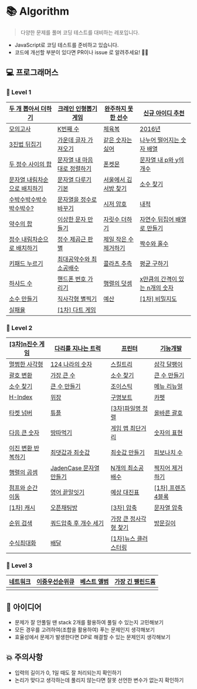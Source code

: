 # 📚 Algorithm

> 다양한 문제를 풀며 코딩 테스트를 대비하는 레포입니다.

- JavaScript로 코딩 테스트를 준비하고 있습니다.
- 코드에 개선할 부분이 있다면 PR이나 issue 로 알려주세요! 🙋‍♂️

## 💻 프로그래머스

### 📕 Level 1

| [두 개 뽑아서 더하기](https://programmers.co.kr/learn/courses/30/lessons/68644)          | [크레인 인형뽑기 게임](https://programmers.co.kr/learn/courses/30/lessons/64061)        | [완주하지 못한 선수](https://programmers.co.kr/learn/courses/30/lessons/42576)    | [신규 아이디 추천](https://programmers.co.kr/learn/courses/30/lessons/72410)               |
| ---------------------------------------------------------------------------------------- | --------------------------------------------------------------------------------------- | --------------------------------------------------------------------------------- | ------------------------------------------------------------------------------------------ |
| [모의고사](https://programmers.co.kr/learn/courses/30/lessons/42840)                     | [K번째 수](https://programmers.co.kr/learn/courses/30/lessons/42748)                    | [체육복](https://programmers.co.kr/learn/courses/30/lessons/42862)                | [2016년](https://programmers.co.kr/learn/courses/30/lessons/12901)                         |
| [3진법 뒤집기](https://programmers.co.kr/learn/courses/30/lessons/68935)                 | [가운데 글자 가져오기](https://programmers.co.kr/learn/courses/30/lessons/12903)        | [같은 숫자는 싫어](https://programmers.co.kr/learn/courses/30/lessons/12906)      | [나누어 떨어지는 숫자 배열](https://programmers.co.kr/learn/courses/30/lessons/12910)      |
| [두 정수 사이의 합](https://programmers.co.kr/learn/courses/30/lessons/12912)            | [문자열 내 마음대로 정렬하기](https://programmers.co.kr/learn/courses/30/lessons/12915) | [폰켓몬](https://programmers.co.kr/learn/courses/30/lessons/1845)                 | [문자열 내 p와 y의 개수](https://programmers.co.kr/learn/courses/30/lessons/12916)         |
| [문자열 내림차순으로 배치하기](https://programmers.co.kr/learn/courses/30/lessons/12917) | [문자열 다루기 기본](https://programmers.co.kr/learn/courses/30/lessons/12918)          | [서울에서 김서방 찾기](https://programmers.co.kr/learn/courses/30/lessons/12919)  | [소수 찾기](https://programmers.co.kr/learn/courses/30/lessons/12921)                      |
| [수박수박수박수박수박수?](https://programmers.co.kr/learn/courses/30/lessons/12922)      | [문자열을 정수로 바꾸기](https://programmers.co.kr/learn/courses/30/lessons/12925)      | [시저 암호](https://programmers.co.kr/learn/courses/30/lessons/12926)             | [내적](https://programmers.co.kr/learn/courses/30/lessons/70128)                           |
| [약수의 합](https://programmers.co.kr/learn/courses/30/lessons/12928)                    | [이상한 문자 만들기](https://programmers.co.kr/learn/courses/30/lessons/12930)          | [자릿수 더하기](https://programmers.co.kr/learn/courses/30/lessons/12931)         | [자연수 뒤집어 배열로 만들기](https://programmers.co.kr/learn/courses/30/lessons/12932)    |
| [정수 내림차순으로 배치하기](https://programmers.co.kr/learn/courses/30/lessons/12933)   | [정수 제곱근 판별](https://programmers.co.kr/learn/courses/30/lessons/12934)            | [제일 작은 수 제거하기](https://programmers.co.kr/learn/courses/30/lessons/12935) | [짝수와 홀수](https://programmers.co.kr/learn/courses/30/lessons/12937)                    |
| [키패드 누르기](https://programmers.co.kr/learn/courses/30/lessons/67256)                | [최대공약수와 최소공배수](https://programmers.co.kr/learn/courses/30/lessons/12940)     | [콜라츠 추측](https://programmers.co.kr/learn/courses/30/lessons/12943)           | [평균 구하기](https://programmers.co.kr/learn/courses/30/lessons/12944)                    |
| [하샤드 수](https://programmers.co.kr/learn/courses/30/lessons/12947)                    | [핸드폰 번호 가리기](https://programmers.co.kr/learn/courses/30/lessons/12948)          | [행렬의 덧셈](https://programmers.co.kr/learn/courses/30/lessons/12950)           | [x만큼의 간격이 있는 n개의 숫자](https://programmers.co.kr/learn/courses/30/lessons/12954) |
| [소수 만들기](https://programmers.co.kr/learn/courses/30/lessons/12977)                  | [직사각형 별찍기](https://programmers.co.kr/learn/courses/30/lessons/12969)             | [예산](https://programmers.co.kr/learn/courses/30/lessons/12982)                  | [[1차] 비밀지도](https://programmers.co.kr/learn/courses/30/lessons/17681)                 |
| [실패율](https://programmers.co.kr/learn/courses/30/lessons/42889)                       | [[1차] 다트 게임](https://programmers.co.kr/learn/courses/30/lessons/17682)             |                                                                                   |                                                                                            |

### 📙 Level 2

| [[3차]n진수 게임](https://programmers.co.kr/learn/courses/30/lessons/17687) | [다리를 지나는 트럭](https://programmers.co.kr/learn/courses/30/lessons/42583) | [프린터](https://programmers.co.kr/learn/courses/30/lessons/42587) | [기능개발](https://programmers.co.kr/learn/courses/30/lessons/42586) |
| ------------------------------------------------------------ | ------------------------------------------------------------ | ------------------------------------------------------------ | ------------------------------------------------------------ |
| [멀쩡한 사각형](https://programmers.co.kr/learn/courses/30/lessons/62048) | [124 나라의 숫자](https://programmers.co.kr/learn/courses/30/lessons/12899) | [스킬트리](https://programmers.co.kr/learn/courses/30/lessons/49993) | [삼각 달팽이](https://programmers.co.kr/learn/courses/30/lessons/68645) |
| [괄호 변환](https://programmers.co.kr/learn/courses/30/lessons/60058) | [가장 큰 수](https://programmers.co.kr/learn/courses/30/lessons/42746) | [소수 찾기](https://programmers.co.kr/learn/courses/30/lessons/42839) | [큰 수 만들기](https://programmers.co.kr/learn/courses/30/lessons/42883) |
| [소수 찾기](https://programmers.co.kr/learn/courses/30/lessons/42839) | [큰 수 만들기](https://programmers.co.kr/learn/courses/30/lessons/42883) | [조이스틱](https://programmers.co.kr/learn/courses/30/lessons/42860) | [메뉴 리뉴얼](https://programmers.co.kr/learn/courses/30/lessons/72411) |
| [H-Index](https://programmers.co.kr/learn/courses/30/lessons/42747) | [위장](https://programmers.co.kr/learn/courses/30/lessons/42578) | [구명보트](https://programmers.co.kr/learn/courses/30/lessons/42885) | [카펫](https://programmers.co.kr/learn/courses/30/lessons/42842) |
| [타켓 넘버](https://programmers.co.kr/learn/courses/30/lessons/43165) | [튜플](https://programmers.co.kr/learn/courses/30/lessons/64065) | [[3차]파일명 정렬](https://programmers.co.kr/learn/courses/30/lessons/17686) | [올바른 괄호](https://programmers.co.kr/learn/courses/30/lessons/12909) |
| [다음 큰 숫자](https://programmers.co.kr/learn/courses/30/lessons/12911) | [땅따먹기](https://programmers.co.kr/learn/courses/30/lessons/12913) | [게임 맵 최단거리](https://programmers.co.kr/learn/courses/30/lessons/1844) | [숫자의 표현](https://programmers.co.kr/learn/courses/30/lessons/12924) |
| [이진 변환 반복하기](https://programmers.co.kr/learn/courses/30/lessons/70129) | [최댓값과 최솟값](https://programmers.co.kr/learn/courses/30/lessons/12939) | [최솟값 만들기](https://programmers.co.kr/learn/courses/30/lessons/12941) | [피보나치 수](https://programmers.co.kr/learn/courses/30/lessons/12945) |
| [행렬의 곱셈](https://programmers.co.kr/learn/courses/30/lessons/12949) | [JadenCase 문자열 만들기](https://programmers.co.kr/learn/courses/30/lessons/12951) | [N개의 최소공배수](https://programmers.co.kr/learn/courses/30/lessons/12953) | [짝지어 제거하기](https://programmers.co.kr/learn/courses/30/lessons/12973) |
| [점프와 순간 이동](https://programmers.co.kr/learn/courses/30/lessons/12980) | [영어 끝말잇기](https://programmers.co.kr/learn/courses/30/lessons/12981) | [예상 대진표](https://programmers.co.kr/learn/courses/30/lessons/12985) | [[1차] 프렌즈 4블록](https://programmers.co.kr/learn/courses/30/lessons/17679) |
| [[1차] 캐시](https://programmers.co.kr/learn/courses/30/lessons/17680) | [오픈채팅방](https://programmers.co.kr/learn/courses/30/lessons/42888) | [[3차] 압축](https://programmers.co.kr/learn/courses/30/lessons/17684) | [문자열 압축](https://programmers.co.kr/learn/courses/30/lessons/60057?language=javascript#) |
| [순위 검색](https://programmers.co.kr/learn/courses/30/lessons/72412) | [쿼드압축 후 개수 세기](https://programmers.co.kr/learn/courses/30/lessons/68936#) | [가장 큰 정사각형 찾기](https://programmers.co.kr/learn/courses/30/lessons/12905) | [방문길이](https://programmers.co.kr/learn/courses/30/lessons/49994#) |
| [수식최대화](https://programmers.co.kr/learn/courses/30/lessons/67257) | [배달](https://programmers.co.kr/learn/courses/30/lessons/12978) | [[1차]뉴스 클러스터링](https://programmers.co.kr/learn/courses/30/lessons/17677) | []()                                                         |

### 📒 Level 3

| [네트워크](https://programmers.co.kr/learn/courses/30/lessons/43162) | [이중우선순위큐](https://programmers.co.kr/learn/courses/30/lessons/42628) | [베스트 앨범](https://programmers.co.kr/learn/courses/30/lessons/42579) | [가장 긴 팰린드롬](https://programmers.co.kr/learn/courses/30/lessons/12904) |
| -------------------------------------------------------------------- | -------------------------------------------------------------------------- | ----------------------------------------------------------------------- | ---------------------------------------------------------------------------- |
| []()                                                                 | []()                                                                       | []()                                                                    | []()                                                                         |

## 🧐 아이디어

- 문제가 잘 안풀릴 땐 stack 2개를 활용하여 풀릴 수 있는지 고민해보기
- 모든 경우를 고려하여(조합을 활용하여) 푸는 문제인지 생각해보기
- 효율성에서 문제가 발생한다면 DP로 해결할 수 있는 문제인지 생각해보기

## 💥 주의사항

- 입력의 길이가 0, 1일 때도 잘 처리되는지 확인하기
- 논리가 맞다고 생각하는데 풀리지 않는다면 잘못 선언한 변수가 없는지 확인하기
